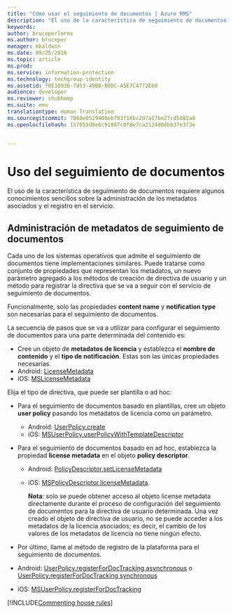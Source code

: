 ```yaml
---
title: "Cómo usar el seguimiento de documentos | Azure RMS"
description: "El uso de la característica de seguimiento de documentos requiere algunos conocimientos sencillos sobre la administración de los metadatos asociados y el registro en el servicio."
keywords: 
author: bruceperlerms
ms.author: bruceper
manager: mbaldwin
ms.date: 09/25/2016
ms.topic: article
ms.prod: 
ms.service: information-protection
ms.technology: techgroup-identity
ms.assetid: 70E10936-7953-49B0-B0DC-A5E7C4772E60
audience: developer
ms.reviewer: shubhamp
ms.suite: ems
translationtype: Human Translation
ms.sourcegitcommit: 7068e0529409eb783f16bc207a17be27cd5d82a8
ms.openlocfilehash: 157055d8e6c91887c0f8e7ca2124806bb37e3f3e


---
```


# <a name="how-to-use-document-tracking"></a>Uso del seguimiento de documentos

El uso de la característica de seguimiento de documentos requiere algunos conocimientos sencillos sobre la administración de los metadatos asociados y el registro en el servicio.

## <a name="managing-document-tracking-metadata"></a>Administración de metadatos de seguimiento de documentos

Cada uno de los sistemas operativos que admite el seguimiento de documentos tiene implementaciones similares. Puede tratarse como conjunto de propiedades que representan los metadatos, un nuevo parámetro agregado a los métodos de creación de directiva de usuario y un método para registrar la directiva que se va a seguir con el servicio de seguimiento de documentos.

Funcionalmente, solo las propiedades **content name** y **notification type** son necesarias para el seguimiento de documentos.

La secuencia de pasos que se va a utilizar para configurar el seguimiento de documentos para una parte determinada del contenido es:

-   Cree un objeto de **metadatos de licencia** y establezca el **nombre de contenido** y el **tipo de notificación**. Estas son las únicas propiedades necesarias.
   - Android: [LicenseMetadata](https://msdn.microsoft.com/library/mt573675.aspx)
   -  iOS: [MSLicenseMetadata](https://msdn.microsoft.com/library/mt573683.aspx)

Elija el tipo de directiva, que puede ser plantilla o ad hoc:
- Para el seguimiento de documentos basado en plantillas, cree un objeto **user policy** pasando los metadatos de licencia como un parámetro.
  - Android: [UserPolicy.create](https://msdn.microsoft.com/library/dn790887.aspx)
  - iOS: [MSUserPolicy.userPolicyWithTemplateDescriptor](https://msdn.microsoft.com/library/dn790808.aspx)

- Para el seguimiento de documentos basado en ad hoc, establezca la propiedad **license metadata** en el objeto **policy descriptor**.
  - Android:  [PolicyDescriptor.setLicenseMetadata](https://msdn.microsoft.com/library/mt573698.aspx)
  - iOS: [MSPolicyDescriptor.licenseMetadata](https://msdn.microsoft.com/library/mt573693.aspx).

    **Nota**: solo se puede obtener acceso al objeto license metadata directamente durante el proceso de configuración del seguimiento de documentos para la directiva de usuario determinada. Una vez creado el objeto de directiva de usuario, no se puede acceder a los metadatos de la licencia asociados; es decir, el cambio de los valores de los metadatos de licencia no tiene ningún efecto.

     

-   Por último, llame al método de registro de la plataforma para el seguimiento de documentos.
  - Android: [UserPolicy.registerForDocTracking asynchronous](https://msdn.microsoft.com/library/mt573699.aspx) o [UserPolicy.registerForDocTracking synchronous](https://msdn.microsoft.com/library/mt631387.aspx)
  - iOS: [MSUserPolicy.registerForDocTracking](https://msdn.microsoft.com/library/mt573694.aspx)

[!INCLUDE[Commenting house rules](../includes/houserules.md)]


<!--HONumber=Jan17_HO1-->


